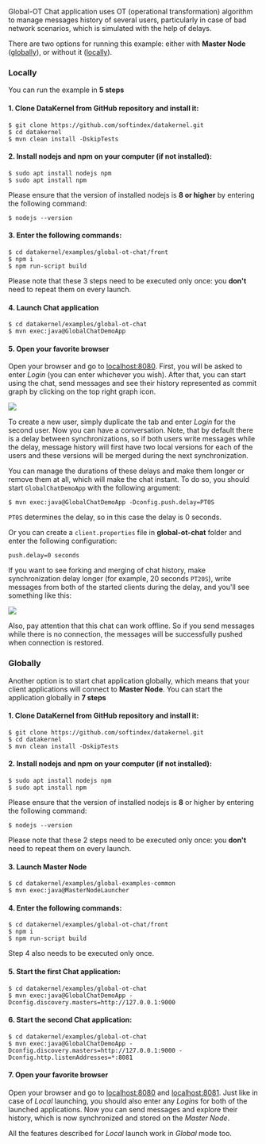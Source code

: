 Global-OT Chat application uses OT (operational transformation) algorithm to manage messages history of several users, 
particularly in case of bad network scenarios, which is simulated with the help of delays. 

There are two options for running this example: either with **Master Node** ([globally](#globally)), or without it 
([locally](#locally)).

### Locally
You can run the example in **5 steps**

#### 1. Clone DataKernel from GitHub repository and install it:
```
$ git clone https://github.com/softindex/datakernel.git
$ cd datakernel
$ mvn clean install -DskipTests
```

#### 2. Install nodejs and npm on your computer (if not installed):
```
$ sudo apt install nodejs npm
$ sudo apt install npm
```
Please ensure that the version of installed nodejs is **8 or higher** by entering the following command:

```
$ nodejs --version
```

#### 3. Enter the following commands:
```
$ cd datakernel/examples/global-ot-chat/front
$ npm i
$ npm run-script build
```

Please note that these 3 steps need to be executed only once: you **don't** need to repeat them on every launch.

#### 4. Launch Chat application
```
$ cd datakernel/examples/global-ot-chat
$ mvn exec:java@GlobalChatDemoApp 
```

#### 5. Open your favorite browser
Open your browser and go to [localhost:8080](http://localhost:8080). First, you will be asked to enter *Login* (you can enter 
whichever you wish). After that, you can start using the chat, send messages and see their history represented as commit graph 
by clicking on the top right graph icon. 

<img src="http://datakernel.io/static/images/ot-chat-hint.png">

<br>

To create a new user, simply duplicate the tab and enter *Login* for the second user. Now you can have a conversation. Note, 
that by default there is a delay between synchronizations, so if both users write messages while the delay, message history 
will first have two local versions for each of the users and these versions will be merged during the next synchronization.

You can manage the durations of these delays and make them longer or remove them at all, which will make the chat instant. 
To do so, you should start `GlobalChatDemoApp` with the following argument:
```
$ mvn exec:java@GlobalChatDemoApp -Dconfig.push.delay=PT0S
```
`PT0S` determines the delay, so in this case the delay is 0 seconds.

Or you can create a `client.properties` file in **global-ot-chat** folder and enter the following configuration:
```
push.delay=0 seconds
```

If you want to see forking and merging of chat history, make synchronization delay longer (for example, 20 seconds `PT20S`), 
write messages from both of the started clients during the delay, and you'll see something like this:

<img src="http://datakernel.io/static/images/chat-history-graph.png">

Also, pay attention that this chat can work offline. So if you send messages while there is no connection, the messages will 
be successfully pushed when connection is restored.

### Globally
Another option is to start chat application globally, which means that your client applications will connect to **Master Node**. 
You can start the application globally in **7 steps**

#### 1. Clone DataKernel from GitHub repository and install it:
```
$ git clone https://github.com/softindex/datakernel.git
$ cd datakernel
$ mvn clean install -DskipTests
```

#### 2. Install nodejs and npm on your computer (if not installed):
```
$ sudo apt install nodejs npm
$ sudo apt install npm
```
Please ensure that the version of installed nodejs is **8** or higher by entering the following command:

```
$ nodejs --version
```

Please note that these 2 steps need to be executed only once: you **don't** need to repeat them on every launch.

#### 3. Launch Master Node
```
$ cd datakernel/examples/global-examples-common
$ mvn exec:java@MasterNodeLauncher
```

#### 4. Enter the following commands:
```
$ cd datakernel/examples/global-ot-chat/front
$ npm i
$ npm run-script build
```

Step 4 also needs to be executed only once.

#### 5. Start the first Chat application:
```
$ cd datakernel/examples/global-ot-chat
$ mvn exec:java@GlobalChatDemoApp -Dconfig.discovery.masters=http://127.0.0.1:9000
```

#### 6. Start the second Chat application:
```
$ cd datakernel/examples/global-ot-chat
$ mvn exec:java@GlobalChatDemoApp -Dconfig.discovery.masters=http://127.0.0.1:9000 -Dconfig.http.listenAddresses=*:8081
```

#### 7. Open your favorite browser
Open your browser and go to [localhost:8080](http://localhost:8080) and [localhost:8081](http://localhost:8081). Just like 
in case of *Local* launching, you should also enter any *Logins* for both of the launched applications. Now you can send messages 
and explore their history, which is now synchronized and stored on the *Master Node*.

All the features described for *Local* launch work in *Global* mode too.